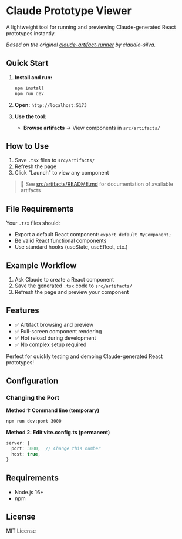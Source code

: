 # Claude Prototype Viewer

A lightweight tool for running and previewing Claude-generated React prototypes instantly.

*Based on the original [claude-artifact-runner](https://github.com/claudio-silva/claude-artifact-runner) by claudio-silva.*

## Quick Start

1. **Install and run:**
   ```bash
   npm install
   npm run dev
   ```

2. **Open:** `http://localhost:5173`

3. **Use the tool:**
   - **Browse artifacts** → View components in `src/artifacts/`

## How to Use

1. Save `.tsx` files to `src/artifacts/`
2. Refresh the page
3. Click "Launch" to view any component

> 📁 See [src/artifacts/README.md](src/artifacts/README.md) for documentation of available artifacts

## File Requirements

Your `.tsx` files should:
- Export a default React component: `export default MyComponent;`
- Be valid React functional components
- Use standard hooks (useState, useEffect, etc.)

## Example Workflow

1. Ask Claude to create a React component
2. Save the generated `.tsx` code to `src/artifacts/`
3. Refresh the page and preview your component

## Features

- ✅ Artifact browsing and preview
- ✅ Full-screen component rendering  
- ✅ Hot reload during development
- ✅ No complex setup required

Perfect for quickly testing and demoing Claude-generated React prototypes!

## Configuration

### Changing the Port

**Method 1: Command line (temporary)**
```bash
npm run dev:port 3000
```

**Method 2: Edit vite.config.ts (permanent)**
```typescript
server: {
  port: 3000,  // Change this number
  host: true,
}
```

## Requirements

- Node.js 16+
- npm

## License

MIT License
